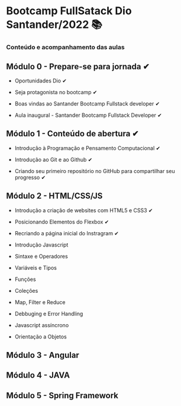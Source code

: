 # Bootcamp FullSatack Dio Santander/2022 📚

### Conteúdo e acompanhamento das aulas

 ## Módulo 0 - Prepare-se para jornada ✔

- Oportunidades Dio ✔

- Seja protagonista no bootcamp ✔

- Boas vindas ao Santander Bootcamp Fullstack developer ✔

- Aula inaugural - Santander Bootcamp Fullstack Developer ✔

  

 ## Módulo 1 - Conteúdo de abertura ✔

- Introdução à Programação e Pensamento Computacional ✔

- Introdução ao Git e ao Github ✔

- Criando seu primeiro repositório no GitHub para compartilhar seu progresso ✔

  

 ## Módulo 2 - HTML/CSS/JS

- Introdução a criação de websites com HTML5 e CSS3 ✔

- Posicionando Elementos do Flexbox ✔

- Recriando a página inicial do Instragram ✔

- Introdução Javascript

- Sintaxe e Operadores

- Variáveis e Tipos

- Funções

- Coleções

- Map, Filter e Reduce

- Debbuging e Error Handling

- Javascript assíncrono

- Orientação a Objetos

  

  

 ## Módulo 3 - Angular

 ## Módulo 4 - JAVA

 ## Módulo 5 - Spring Framework

